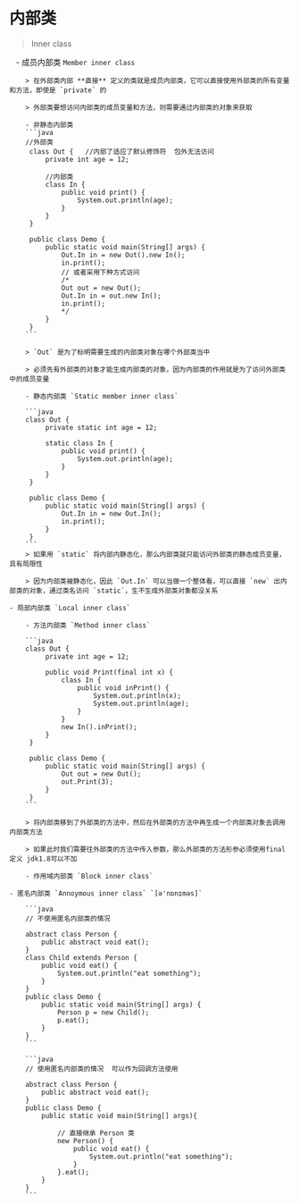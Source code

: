 # 内部类

> Inner class

    - 成员内部类 `Member inner class`
        
        > 在外部类内部 **直接** 定义的类就是成员内部类，它可以直接使用外部类的所有变量和方法，即使是 `private` 的
        
        > 外部类要想访问内部类的成员变量和方法，则需要通过内部类的对象来获取
    
        - 非静态内部类        
        ```java
        //外部类   
         class Out {   //内部了适应了默认修饰符  包外无法访问
             private int age = 12;   
        
             //内部类   
             class In {   
                 public void print() {   
                     System.out.println(age);   
                 }   
             }   
         }   
        
         public class Demo {   
             public static void main(String[] args) {   
                 Out.In in = new Out().new In();   
                 in.print();   
                 // 或者采用下种方式访问   
                 /*   
                 Out out = new Out();   
                 Out.In in = out.new In();   
                 in.print();   
                 */   
             }   
         }
        ```
        
        > `Out` 是为了标明需要生成的内部类对象在哪个外部类当中
        
        > 必须先有外部类的对象才能生成内部类的对象，因为内部类的作用就是为了访问外部类中的成员变量
        
        - 静态内部类 `Static member inner class`
        
        ```java
        class Out {   
             private static int age = 12;   
        
             static class In {   
                 public void print() {   
                     System.out.println(age);   
                 }   
             }   
         }   
        
         public class Demo {   
             public static void main(String[] args) {   
                 Out.In in = new Out.In();   
                 in.print();   
             }   
         }
        ```
        > 如果用 `static` 将内部内静态化，那么内部类就只能访问外部类的静态成员变量，具有局限性

        > 因为内部类被静态化，因此 `Out.In` 可以当做一个整体看，可以直接 `new` 出内部类的对象，通过类名访问 `static`，生不生成外部类对象都没关系
        
    - 局部内部类 `Local inner class`
    
        - 方法内部类 `Method inner class`
        
        ```java
        class Out {   
             private int age = 12;   
        
             public void Print(final int x) {   
                 class In {   
                     public void inPrint() {   
                         System.out.println(x);   
                         System.out.println(age);   
                     }   
                 }   
                 new In().inPrint();   
             }   
         }   
        
         public class Demo {   
             public static void main(String[] args) {   
                 Out out = new Out();   
                 out.Print(3);   
             }   
         }
        ```
        
        > 将内部类移到了外部类的方法中，然后在外部类的方法中再生成一个内部类对象去调用内部类方法

        > 如果此时我们需要往外部类的方法中传入参数，那么外部类的方法形参必须使用final定义 jdk1.8可以不加
        
        - 作用域内部类 `Block inner class`
        
    - 匿名内部类 `Annoymous inner class` `[ə'nɒnɪməs]`
    
        ```java
        // 不使用匿名内部类的情况

        abstract class Person {
            public abstract void eat();
        }
        class Child extends Person {
            public void eat() {
                System.out.println("eat something");
            }
        }
        public class Demo {
            public static void main(String[] args) {
                Person p = new Child();
                p.eat();
            }
        }
        ```

        ```java
        // 使用匿名内部类的情况  可以作为回调方法使用

        abstract class Person {
            public abstract void eat();
        }
        public class Demo {
            public static void main(String[] args){

                // 直接继承 Person 类
                new Person() {
                    public void eat() {
                        System.out.println("eat something");
                    }
                }.eat();
            }
        }        
        ```


